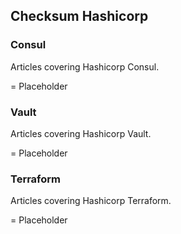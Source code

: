 ## Checksum Hashicorp

### Consul

Articles covering Hashicorp Consul.

= Placeholder

### Vault

Articles covering Hashicorp Vault.

= Placeholder

### Terraform

Articles covering Hashicorp Terraform.

= Placeholder
